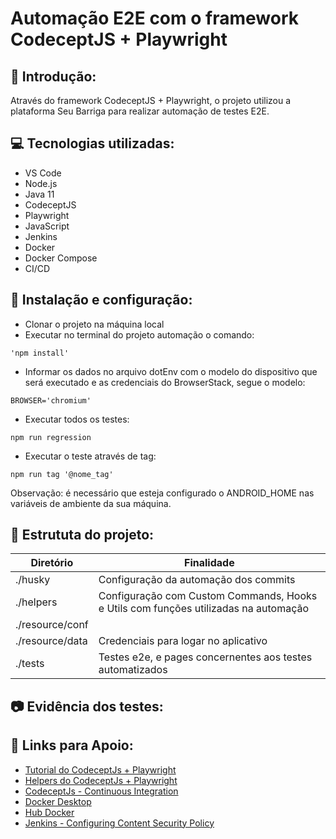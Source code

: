 # Automação E2E com o framework CodeceptJS + Playwright


## 🚀 Introdução:

Através do framework CodeceptJS + Playwright, o projeto utilizou a plataforma Seu Barriga para realizar automação de testes E2E.

## 💻 Tecnologias utilizadas:

- VS Code
- Node.js
- Java 11
- CodeceptJS
- Playwright
- JavaScript
- Jenkins
- Docker
- Docker Compose
- CI/CD

## 🤖 Instalação e configuração:

- Clonar o projeto na máquina local
- Executar no terminal do projeto automação o comando:

```
'npm install'
```

- Informar os dados no arquivo dotEnv com o modelo do dispositivo que será executado e as credenciais do BrowserStack, segue o modelo:

```
BROWSER='chromium'
```
- Executar todos os testes:

```
npm run regression
```

- Executar o teste através de tag:

```
npm run tag '@nome_tag'
```

Observação: é necessário que esteja configurado o ANDROID_HOME nas variáveis de ambiente da sua máquina.

## 📂 Estrututa do projeto:

| Diretório       | Finalidade                                                                             |
| --------------- | -------------------------------------------------------------------------------------- |
| ./husky         | Configuração da automação dos commits                                                  |
| ./helpers       | Configuração com Custom Commands, Hooks e Utils com funções utilizadas na automação    |
| ./resource/conf |                                                                                        |
| ./resource/data | Credenciais para logar no aplicativo                                                   |
| ./tests         | Testes e2e, e pages concernentes aos testes automatizados                              |


## 📷 Evidência dos testes:



## 🔗 Links para Apoio:
- [Tutorial do CodeceptJs + Playwright](https://codecept.io/playwright/#setup)
- [Helpers do CodeceptJs + Playwright](https://codecept.io/helpers/Playwright/)
- [CodeceptJs - Continuous Integration](https://codecept.io/continuous-integration/#recipes)
- [Docker Desktop](https://www.docker.com/products/docker-desktop/)
- [Hub Docker](https://hub.docker.com/)
- [Jenkins - Configuring Content Security Policy](https://www.jenkins.io/doc/book/security/configuring-content-security-policy/)